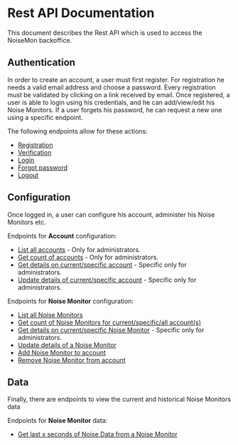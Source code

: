 # Rest API Documentation
This document describes the Rest API which is used to access the NoiseMon backoffice.

## Authentication
In order to create an account, a user must first register. For registration he needs a valid email address and choose a password. Every registration must be validated by clicking on a link received by email.
Once registered, a user is able to login using his credentials, and he can add/view/edit his Noise Monitors.
If a user forgets his password, he can request a new one using a specific endpoint.

The following endpoints allow for these actions:
  * [Registration](./Auth/Register.md)
  * [Verification](./Auth/Verify.md)
  * [Login](./Auth/Login.md)
  * [Forgot password](./Auth/ForgotPassword.md)
  * [Logout](./Auth/Logout.md)

## Configuration
Once logged in, a user can configure his account, administer his Noise Monitors etc.

Endpoints for **Account** configuration:
 * [List all accounts](./api/account/List.md) - Only for administrators.
 * [Get count of accounts](./api/account/GetCount.md) - Only for administrators.
 * [Get details on current/specific account](./api/account/Get.md) - Specific only for administrators.
 * [Update details of current/specific account](./api/account/Update.md) - Specific only for administrators.

Endpoints for **Noise Monitor** configuration:
 * [List all Noise Monitors](./api/noisemonitor/List.md)
 * [Get count of Noise Monitors for current/specific/all account(s)](./api/noisemonitor/GetCount.md)
 * [Get details on current/specific Noise Monitor](./api/noisemonitor/Get.md) - Specific only for administrators.
 * [Update details of a Noise Monitor](./api/noisemonitor/Update.md)
 * [Add Noise Monitor to account](./api/noisemonitor/Add.md)
 * [Remove Noise Monitor from account](./api/noisemonitor/Remove.md)

## Data
Finally, there are endpoints to view the current and historical Noise Monitors data

Endpoints for **Noise Monitor** data:
 * [Get last x seconds of Noise Data from a Noise Monitor](./api/noise/Get.md)
